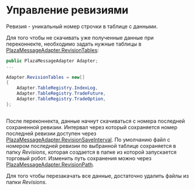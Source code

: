 # Управление ревизиями

Ревизия \- уникальный номер строчки в таблице с данными.

Для того чтобы не скачивать уже полученные данные при переконнекте, необходимо задать нужные таблицы в [PlazaMessageAdapter.RevisionTables](xref:StockSharp.Plaza.PlazaMessageAdapter.RevisionTables):

```cs
public PlazaMessageAdapter Adapter;
...
		
Adapter.RevisionTables = new[]
{
	Adapter.TableRegistry.IndexLog,
	Adapter.TableRegistry.TradeFuture,
	Adapter.TableRegistry.TradeOption,
};
		
```

После переконнекта, данные начнут скачиваться с номера последней сохраненной ревизии. Интервал через который сохраняется номер последней ревизии доступен через [PlazaMessageAdapter.RevisionSaveInterval](xref:StockSharp.Plaza.PlazaMessageAdapter.RevisionSaveInterval). По умолчанию файл с номером последней ревизии по выбранной таблице сохраняется в папку *Revisions*, которая создается в папке из которой запускается торговый робот. Изменить путь сохранения можно через [PlazaMessageAdapter.RevisionPath](xref:StockSharp.Plaza.PlazaMessageAdapter.RevisionPath).

Для того чтобы перезакачать все данные, достаточно удалить файлы из папки *Revisions*.
